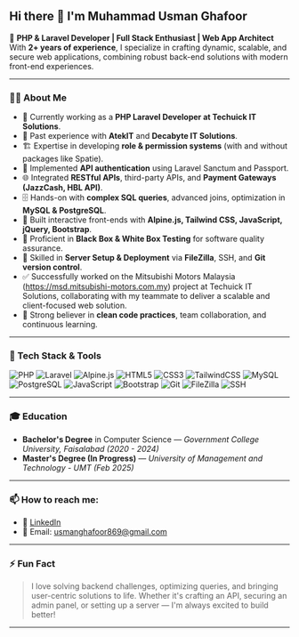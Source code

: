 ## Hi there 👋 I'm Muhammad Usman Ghafoor

🚀 **PHP & Laravel Developer | Full Stack Enthusiast | Web App Architect**  
With **2+ years of experience**, I specialize in crafting dynamic, scalable, and secure web applications, combining robust back-end solutions with modern front-end experiences.

---

### 👨‍💻 About Me

- 🔭 Currently working as a **PHP Laravel Developer at Techuick IT Solutions**.
- 💼 Past experience with **AtekIT** and **Decabyte IT Solutions**.
- 🏗️ Expertise in developing **role & permission systems** (with and without packages like Spatie).
- 🔐 Implemented **API authentication** using Laravel Sanctum and Passport.
- 🌐 Integrated **RESTful APIs**, third-party APIs, and **Payment Gateways (JazzCash, HBL API)**.
- 🗄️ Hands-on with **complex SQL queries**, advanced joins, optimization in **MySQL & PostgreSQL**.
- 🎨 Built interactive front-ends with **Alpine.js, Tailwind CSS, JavaScript, jQuery, Bootstrap**.
- 🧩 Proficient in **Black Box & White Box Testing** for software quality assurance.
- 🔧 Skilled in **Server Setup & Deployment** via **FileZilla**, SSH, and **Git version control**.
- ✅ Successfully worked on the Mitsubishi Motors Malaysia (https://msd.mitsubishi-motors.com.my) project at Techuick IT Solutions, collaborating with my teammate to deliver a scalable and client-focused web solution.
- 🤝 Strong believer in **clean code practices**, team collaboration, and continuous learning.

---

### 🚀 Tech Stack & Tools

![PHP](https://img.shields.io/badge/PHP-777BB4?style=for-the-badge&logo=php&logoColor=white)
![Laravel](https://img.shields.io/badge/Laravel-FF2D20?style=for-the-badge&logo=laravel&logoColor=white)
![Alpine.js](https://img.shields.io/badge/Alpine.js-8BC0D0?style=for-the-badge)
![HTML5](https://img.shields.io/badge/HTML5-E34F26?style=for-the-badge&logo=html5&logoColor=white)
![CSS3](https://img.shields.io/badge/CSS3-1572B6?style=for-the-badge&logo=css3&logoColor=white)
![TailwindCSS](https://img.shields.io/badge/TailwindCSS-38B2AC?style=for-the-badge&logo=tailwind-css&logoColor=white)
![MySQL](https://img.shields.io/badge/MySQL-00758F?style=for-the-badge&logo=mysql&logoColor=white)
![PostgreSQL](https://img.shields.io/badge/PostgreSQL-336791?style=for-the-badge&logo=postgresql&logoColor=white)
![JavaScript](https://img.shields.io/badge/JavaScript-F7DF1E?style=for-the-badge&logo=javascript&logoColor=black)
![Bootstrap](https://img.shields.io/badge/Bootstrap-563D7C?style=for-the-badge&logo=bootstrap&logoColor=white)
![Git](https://img.shields.io/badge/Git-F05032?style=for-the-badge&logo=git&logoColor=white)
![FileZilla](https://img.shields.io/badge/FileZilla-CC0000?style=for-the-badge&logo=filezilla&logoColor=white)
![SSH](https://img.shields.io/badge/SSH-008000?style=for-the-badge&logo=gnubash&logoColor=white)

---

### 🎓 Education
- **Bachelor's Degree** in Computer Science — *Government College University, Faisalabad (2020 - 2024)*
- **Master's Degree (In Progress)** — *University of Management and Technology - UMT (Feb 2025)*

---

### 📫 How to reach me:

- 🔗 [LinkedIn](https://www.linkedin.com/in/muhammad-usman-9488aa259/)
- 📧 Email: usmanghafoor869@gmail.com

---

### ⚡ Fun Fact
> I love solving backend challenges, optimizing queries, and bringing user-centric solutions to life. Whether it's crafting an API, securing an admin panel, or setting up a server — I'm always excited to build better!

---

